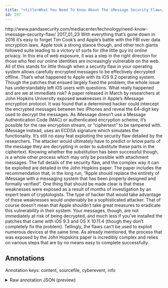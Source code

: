 ```yaml
---
title: "<title>What You Need To Know About The iMessage Security Flaw</title>"
id: 297
---
```


<title>What You Need To Know About The iMessage Security Flaw</title>
<source> http://www.pandasecurity.com/mediacenter/technology/need-know-imessage-security-flaw/ </source>
<date> 2017_01_23 </date>
<text>
With everything that’s gone down in 2016 it’s easy to forget Tim Cook’s and Apple’s battle with the FBI over data encryption laws.
Apple took a strong stance though, and other tech giants followed suite leading to a victory of sorts for (the little guy in) online privacy.
In this era of web exposure, it was a step in the right direction for those who feel our online identities are increasingly vulnerable on the web.
All of this stands for little though when a security flaw in your operating system allows carefully encrypted messages to be effectively decrypted offline.
That’s what happened to Apple with its iOS 9.2 operating system.
Though the patches that ensued largely fixed the problem, the whole issue has understandably left iOS users with questions.
What really happened and are we at immediate risk?
A paper released in March by researchers at John Hopkins University exposed weaknesses in Apple’s iMessage encryption protocol.
It was found that a determined hacker could intercept the encrypted messages between two iPhones and reveal the 64-digit key used to decrypt the messages.
As iMessage doesn’t use a Message Authentication Code (MAC) or authenticated encryption scheme, it’s possible for the raw encryption stream, or “ciphertext” to be tampered with.
iMessage instead, uses an ECDSA signature which simulates the functionality.
It’s still no easy feat exploiting the security flaw detailed by the researchers.
The attacker would ultimately have to predict or know parts of the message they are decrypting in order to substitute these parts in the ciphertext.
Knowing whether the substitution has been successful though, is a whole other process which may only be possible with attachment messages.
The full details of the security flaw, and the complex way it can be exploited are detailed in the John Hopkins paper.
The paper includes the recommendation that, in the long run, “Apple should replace the entirety of iMessage with a messaging system that has been properly designed and formally verified”.
One thing that should be made clear is that these weaknesses were exposed as a result of months of investigation by an expert team of cryptologists.
The type of hacker that would take advantage of these weaknesses would undeniably be a sophisticated attacker.
That of course doesn’t mean that Apple shouldn’t take great measures to eradicate this vulnerability in their system.
Your messages, though, are not immediately at risk of being decrypted, and much less if you’ve installed the patches that came with iOS 9.3 and OS X 10.11.4 (though they don’t completely fix the problem).
Tellingly, the flaws can’t be used to exploit numerous devices at the same time.
As already mentioned, the process that was exposed by the John Hopskins paper is incredibly complex and relies on various steps that are by no means easy to complete successfully.
</text>



## Annotations

Annotation keys: content, sourcefile, cyberevent, info

<details>
<summary>Raw annotation JSON (preview)</summary>

```json
{
  "content": "With everything that\u2019s gone down in 2016 it\u2019s easy to forget Tim Cook\u2019s and Apple\u2019s battle with the FBI over data encryption laws. Apple took a strong stance though, and other tech giants followed suite leading to a victory of sorts for (the little guy in) online privacy. In this era of web exposure, it was a step in the right direction for those who feel our online identities are increasingly vulnerable on the web. All of this stands for little though when a security flaw in your operating system allows carefully encrypted messages to be effectively decrypted offline. That\u2019s what happened to Apple with its iOS 9.2 operating system. Though the patches that ensued largely fixed the problem, the whole issue has understandably left iOS users with questions. What really happened and are we at immediate risk? A paper released in March by researchers at John Hopkins University exposed weaknesses in Apple\u2019s iMessage encryption protocol. It was found that a determined hacker could intercept the encrypted messages between two iPhones and reveal the 64-digit key used to decrypt the messages. As iMessage doesn\u2019t use a Message Authentication Code (MAC) or authenticated encryption scheme, it\u2019s possible for the raw encryption stream, or \u201cciphertext\u201d to be tampered with. iMessage instead, uses an ECDSA signature which simulates the functionality. It\u2019s still no easy feat exploiting the security flaw detailed by the researchers. The attacker would ultimately have to predict or know parts of the message they are decrypting in order to substitute these parts in the ciphertext. Knowing whether the substitution has been successful though, is a whole other process which may only be possible with attachment messages. The full details of the security flaw, and the complex way it can be exploited are detailed in the John Hopkins paper. The paper includes the recommendation that, in the long run, \u201cApple should replace the entirety of iMessage with a messaging system that has been properly designed and formally verified\u201d. One thing that should be made clear is that these weaknesses were exposed as a result of months of investigation by an expert team of cryptologists. The type of hacker that would take advantage of these weaknesses would undeniably be a sophisticated attacker. That of course doesn\u2019t mean that Apple shouldn\u2019t take great measures to eradicate this vulnerability in their system. Your messages, though, are not immediately at risk of being decrypted, and much less if you\u2019ve installed the patches that came with iOS 9.3 and OS X 10.11.4 (though they don\u2019t completely fix the problem). Tellingly, the flaws can\u2019t be used to exploit numerous devices at the same time. As already mentioned, the process that was exposed by the John Hopskins paper is incredibly complex and relies on various steps that are by no means easy to complete successfully.",
  "sourcefile": "297.txt",
  "cyberevent": {
    "hopper": [
      {
        "index": 0,
        "relation": "Same",
        "events": [
          {
            "index": "E3",
            "type": "Vulnerability-related",
            "realis": "Actual",
            "nugget": {
              "startOffset": 884,
              "index": "T10",
              "endOffset": 891,
              "text": "exposed"
            },
            "argument": [
              {
                "index": "T12",
                "external_reference": {
                  "dbpediaURI": "http://dbpedia.org/resource/Apple_Inc.",
                  "wikidataid": "Q312"
                },
                "endOffset": 911,
                "role": {
                  "type": "Vulnerable_System_Owner"
                },
                "text": "Apple",
                "startOffset": 906,
                "type": "Organization"
              },
              {
                "index": "T11",
                "external_reference": {
       
```
</details>
